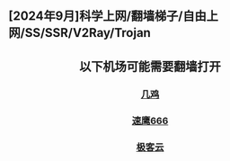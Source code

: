 ## [2024年9月]科学上网/翻墙梯子/自由上网/SS/SSR/V2Ray/Trojan  
<!--
## 梯子 梯子推荐 电脑PC梯子 国内翻墙梯子 欧美日代理梯子  
## 梯子 梯子推荐 科学上网 翻墙 加速器 代理 机场  
-->
## <center> 以下机场可能需要翻墙打开

### <center> [几鸡](https://j05.tbcache.us/waf/HDU12) 

### <center> [速鹰666](https://sy7770.com/auth/register?code=dF7y) 
### <center> [极客云](https://jikeq87.xyz/auth/register?code=DOYt) 
 <!--
### <center> [1UPS.TOP](https://1ups.top/register?aff=156357)
### <center> [FASTLINK](https://v02.fl-aff.com/auth/register?code=A1vi) 
### <center> [奇の旅](https://www.q1travel.cloud/aff.php?aff=5290)
  -->
 
<!--
 ### <center> [奇の旅](https://www.q1travel.cloud/aff.php?aff=5290)
### <center> [1UPS.TOP](https://1ups.top/register?aff=156357)
### [https://mojie.cyou](https://mojie.cyou/#/register?code=bwiAOBZQ
### [https://www.paopao.dog](https://www.paopao.dog/#/register?code=0d4OB2HG
### [https://keko.club](https://keko.club/#/register?code=73xyhM2X
 -->
